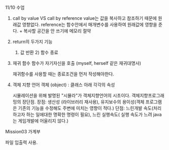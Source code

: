 11/10 수업 
1. call by value VS call by reference 
  value는 값을 복사하고 참조하기 때문에 원래값 영향없다.
  reference는 함수안에서 매개변수를 사용하여 원래값에 영향을 준다.
              + 복사할 공간을 안 쓰기에 메모리 절약
             
2. return의 두가지 기능 
   1) 값 반환  2) 함수 종료

3. 재귀 함수
   함수가 자기자신을 호출 (myself, herself 같은 재귀대명사)
   
   재귀함수를 사용할 때는 종료조건을 먼저 작성해야한다.

4. 객체 지향 언어
    객체 (object) : 클래스 아래 각각의 속성
    
    시뮬레이션을 위해 발명된 "시뮬라"가 객체지향언어의 시초이다.
    객체지향프로그래밍의 장단점.
    장점: 생산성 (라이브러리 재사용), 유지보수의 용이성(객체 프로그램은 기존의 기능을 수정해도
         주변에 미치는 영향이 적다.)
    단점: 느린개발 속도(처리하고자 하는 일에대한 명확한 명령이 필요), 느린 실행속도(
          실행 속도가 느려 java는 게임개발에 어울리지 않다.)   

Mission03 가계부 

파일 입출력 사용.


